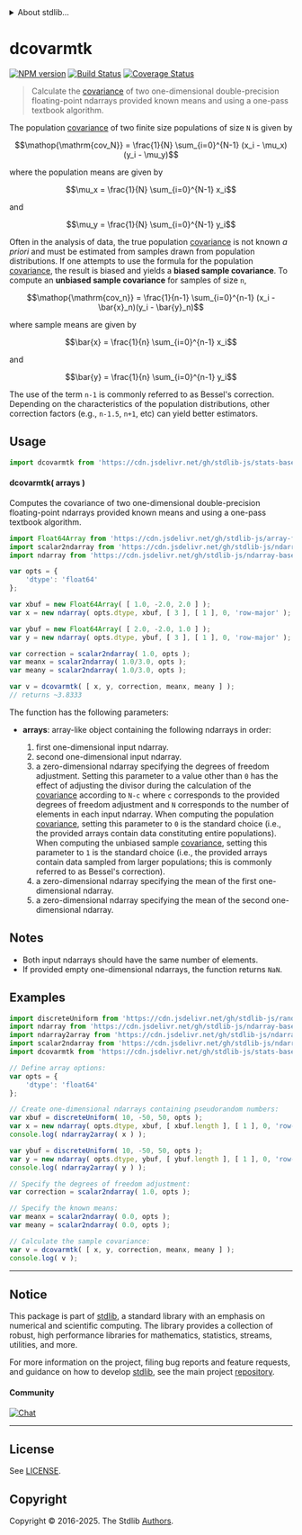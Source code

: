 <!--

@license Apache-2.0

Copyright (c) 2025 The Stdlib Authors.

Licensed under the Apache License, Version 2.0 (the "License");
you may not use this file except in compliance with the License.
You may obtain a copy of the License at

   http://www.apache.org/licenses/LICENSE-2.0

Unless required by applicable law or agreed to in writing, software
distributed under the License is distributed on an "AS IS" BASIS,
WITHOUT WARRANTIES OR CONDITIONS OF ANY KIND, either express or implied.
See the License for the specific language governing permissions and
limitations under the License.

-->


<details>
  <summary>
    About stdlib...
  </summary>
  <p>We believe in a future in which the web is a preferred environment for numerical computation. To help realize this future, we've built stdlib. stdlib is a standard library, with an emphasis on numerical and scientific computation, written in JavaScript (and C) for execution in browsers and in Node.js.</p>
  <p>The library is fully decomposable, being architected in such a way that you can swap out and mix and match APIs and functionality to cater to your exact preferences and use cases.</p>
  <p>When you use stdlib, you can be absolutely certain that you are using the most thorough, rigorous, well-written, studied, documented, tested, measured, and high-quality code out there.</p>
  <p>To join us in bringing numerical computing to the web, get started by checking us out on <a href="https://github.com/stdlib-js/stdlib">GitHub</a>, and please consider <a href="https://opencollective.com/stdlib">financially supporting stdlib</a>. We greatly appreciate your continued support!</p>
</details>

# dcovarmtk

[![NPM version][npm-image]][npm-url] [![Build Status][test-image]][test-url] [![Coverage Status][coverage-image]][coverage-url] <!-- [![dependencies][dependencies-image]][dependencies-url] -->

> Calculate the [covariance][covariance] of two one-dimensional double-precision floating-point ndarrays provided known means and using a one-pass textbook algorithm.

<section class="intro">

The population [covariance][covariance] of two finite size populations of size `N` is given by

<!-- <equation class="equation" label="eq:population_covariance" align="center" raw="\operatorname{\mathrm{cov_N}} = \frac{1}{N} \sum_{i=0}^{N-1} (x_i - \mu_x)(y_i - \mu_y)" alt="Equation for the population covariance."> -->

```math
\mathop{\mathrm{cov_N}} = \frac{1}{N} \sum_{i=0}^{N-1} (x_i - \mu_x)(y_i - \mu_y)
```

<!-- </equation> -->

where the population means are given by

<!-- <equation class="equation" label="eq:population_mean_for_x" align="center" raw="\mu_x = \frac{1}{N} \sum_{i=0}^{N-1} x_i" alt="Equation for the population mean for first array."> -->

```math
\mu_x = \frac{1}{N} \sum_{i=0}^{N-1} x_i
```

<!-- </equation> -->

and

<!-- <equation class="equation" label="eq:population_mean_for_y" align="center" raw="\mu_y = \frac{1}{N} \sum_{i=0}^{N-1} y_i" alt="Equation for the population mean for second array."> -->

```math
\mu_y = \frac{1}{N} \sum_{i=0}^{N-1} y_i
```

<!-- </equation> -->

Often in the analysis of data, the true population [covariance][covariance] is not known _a priori_ and must be estimated from samples drawn from population distributions. If one attempts to use the formula for the population [covariance][covariance], the result is biased and yields a **biased sample covariance**. To compute an **unbiased sample covariance** for samples of size `n`,

<!-- <equation class="equation" label="eq:unbiased_sample_covariance" align="center" raw="\operatorname{\mathrm{cov_n}} = \frac{1}{n-1} \sum_{i=0}^{n-1} (x_i - \bar{x}_n)(y_i - \bar{y}_n)" alt="Equation for computing an unbiased sample variance."> -->

```math
\mathop{\mathrm{cov_n}} = \frac{1}{n-1} \sum_{i=0}^{n-1} (x_i - \bar{x}_n)(y_i - \bar{y}_n)
```

<!-- </equation> -->

where sample means are given by

<!-- <equation class="equation" label="eq:sample_mean_for_x" align="center" raw="\bar{x} = \frac{1}{n} \sum_{i=0}^{n-1} x_i" alt="Equation for the sample mean for first array."> -->

```math
\bar{x} = \frac{1}{n} \sum_{i=0}^{n-1} x_i
```

<!-- </equation> -->

and

<!-- <equation class="equation" label="eq:sample_mean_for_y" align="center" raw="\bar{y} = \frac{1}{n} \sum_{i=0}^{n-1} y_i" alt="Equation for the sample mean for second array."> -->

```math
\bar{y} = \frac{1}{n} \sum_{i=0}^{n-1} y_i
```

<!-- </equation> -->

The use of the term `n-1` is commonly referred to as Bessel's correction. Depending on the characteristics of the population distributions, other correction factors (e.g., `n-1.5`, `n+1`, etc) can yield better estimators.

</section>

<!-- /.intro -->



<section class="usage">

## Usage

```javascript
import dcovarmtk from 'https://cdn.jsdelivr.net/gh/stdlib-js/stats-base-ndarray-dcovarmtk@deno/mod.js';
```

#### dcovarmtk( arrays )

Computes the covariance of two one-dimensional double-precision floating-point ndarrays provided known means and using a one-pass textbook algorithm.

```javascript
import Float64Array from 'https://cdn.jsdelivr.net/gh/stdlib-js/array-float64@deno/mod.js';
import scalar2ndarray from 'https://cdn.jsdelivr.net/gh/stdlib-js/ndarray-from-scalar@deno/mod.js';
import ndarray from 'https://cdn.jsdelivr.net/gh/stdlib-js/ndarray-base-ctor@deno/mod.js';

var opts = {
    'dtype': 'float64'
};

var xbuf = new Float64Array( [ 1.0, -2.0, 2.0 ] );
var x = new ndarray( opts.dtype, xbuf, [ 3 ], [ 1 ], 0, 'row-major' );

var ybuf = new Float64Array( [ 2.0, -2.0, 1.0 ] );
var y = new ndarray( opts.dtype, ybuf, [ 3 ], [ 1 ], 0, 'row-major' );

var correction = scalar2ndarray( 1.0, opts );
var meanx = scalar2ndarray( 1.0/3.0, opts );
var meany = scalar2ndarray( 1.0/3.0, opts );

var v = dcovarmtk( [ x, y, correction, meanx, meany ] );
// returns ~3.8333
```

The function has the following parameters:

-   **arrays**: array-like object containing the following ndarrays in order:

    1.  first one-dimensional input ndarray.
    2.  second one-dimensional input ndarray.
    3.  a zero-dimensional ndarray specifying the degrees of freedom adjustment. Setting this parameter to a value other than `0` has the effect of adjusting the divisor during the calculation of the [covariance][covariance] according to `N-c` where `c` corresponds to the provided degrees of freedom adjustment and `N` corresponds to the number of elements in each input ndarray. When computing the population [covariance][covariance], setting this parameter to `0` is the standard choice (i.e., the provided arrays contain data constituting entire populations). When computing the unbiased sample [covariance][covariance], setting this parameter to `1` is the standard choice (i.e., the provided arrays contain data sampled from larger populations; this is commonly referred to as Bessel's correction).
    4.  a zero-dimensional ndarray specifying the mean of the first one-dimensional ndarray.
    5.  a zero-dimensional ndarray specifying the mean of the second one-dimensional ndarray.

</section>

<!-- /.usage -->

<section class="notes">

## Notes

-   Both input ndarrays should have the same number of elements.
-   If provided empty one-dimensional ndarrays, the function returns `NaN`.

</section>

<!-- /.notes -->

<section class="examples">

## Examples

<!-- eslint no-undef: "error" -->

```javascript
import discreteUniform from 'https://cdn.jsdelivr.net/gh/stdlib-js/random-array-discrete-uniform@deno/mod.js';
import ndarray from 'https://cdn.jsdelivr.net/gh/stdlib-js/ndarray-base-ctor@deno/mod.js';
import ndarray2array from 'https://cdn.jsdelivr.net/gh/stdlib-js/ndarray-to-array@deno/mod.js';
import scalar2ndarray from 'https://cdn.jsdelivr.net/gh/stdlib-js/ndarray-from-scalar@deno/mod.js';
import dcovarmtk from 'https://cdn.jsdelivr.net/gh/stdlib-js/stats-base-ndarray-dcovarmtk@deno/mod.js';

// Define array options:
var opts = {
    'dtype': 'float64'
};

// Create one-dimensional ndarrays containing pseudorandom numbers:
var xbuf = discreteUniform( 10, -50, 50, opts );
var x = new ndarray( opts.dtype, xbuf, [ xbuf.length ], [ 1 ], 0, 'row-major' );
console.log( ndarray2array( x ) );

var ybuf = discreteUniform( 10, -50, 50, opts );
var y = new ndarray( opts.dtype, ybuf, [ ybuf.length ], [ 1 ], 0, 'row-major' );
console.log( ndarray2array( y ) );

// Specify the degrees of freedom adjustment:
var correction = scalar2ndarray( 1.0, opts );

// Specify the known means:
var meanx = scalar2ndarray( 0.0, opts );
var meany = scalar2ndarray( 0.0, opts );

// Calculate the sample covariance:
var v = dcovarmtk( [ x, y, correction, meanx, meany ] );
console.log( v );
```

</section>

<!-- /.examples -->

<!-- Section for related `stdlib` packages. Do not manually edit this section, as it is automatically populated. -->

<section class="related">

</section>

<!-- /.related -->

<!-- Section for all links. Make sure to keep an empty line after the `section` element and another before the `/section` close. -->


<section class="main-repo" >

* * *

## Notice

This package is part of [stdlib][stdlib], a standard library with an emphasis on numerical and scientific computing. The library provides a collection of robust, high performance libraries for mathematics, statistics, streams, utilities, and more.

For more information on the project, filing bug reports and feature requests, and guidance on how to develop [stdlib][stdlib], see the main project [repository][stdlib].

#### Community

[![Chat][chat-image]][chat-url]

---

## License

See [LICENSE][stdlib-license].


## Copyright

Copyright &copy; 2016-2025. The Stdlib [Authors][stdlib-authors].

</section>

<!-- /.stdlib -->

<!-- Section for all links. Make sure to keep an empty line after the `section` element and another before the `/section` close. -->

<section class="links">

[npm-image]: http://img.shields.io/npm/v/@stdlib/stats-base-ndarray-dcovarmtk.svg
[npm-url]: https://npmjs.org/package/@stdlib/stats-base-ndarray-dcovarmtk

[test-image]: https://github.com/stdlib-js/stats-base-ndarray-dcovarmtk/actions/workflows/test.yml/badge.svg?branch=main
[test-url]: https://github.com/stdlib-js/stats-base-ndarray-dcovarmtk/actions/workflows/test.yml?query=branch:main

[coverage-image]: https://img.shields.io/codecov/c/github/stdlib-js/stats-base-ndarray-dcovarmtk/main.svg
[coverage-url]: https://codecov.io/github/stdlib-js/stats-base-ndarray-dcovarmtk?branch=main

<!--

[dependencies-image]: https://img.shields.io/david/stdlib-js/stats-base-ndarray-dcovarmtk.svg
[dependencies-url]: https://david-dm.org/stdlib-js/stats-base-ndarray-dcovarmtk/main

-->

[chat-image]: https://img.shields.io/gitter/room/stdlib-js/stdlib.svg
[chat-url]: https://app.gitter.im/#/room/#stdlib-js_stdlib:gitter.im

[stdlib]: https://github.com/stdlib-js/stdlib

[stdlib-authors]: https://github.com/stdlib-js/stdlib/graphs/contributors

[umd]: https://github.com/umdjs/umd
[es-module]: https://developer.mozilla.org/en-US/docs/Web/JavaScript/Guide/Modules

[deno-url]: https://github.com/stdlib-js/stats-base-ndarray-dcovarmtk/tree/deno
[deno-readme]: https://github.com/stdlib-js/stats-base-ndarray-dcovarmtk/blob/deno/README.md
[umd-url]: https://github.com/stdlib-js/stats-base-ndarray-dcovarmtk/tree/umd
[umd-readme]: https://github.com/stdlib-js/stats-base-ndarray-dcovarmtk/blob/umd/README.md
[esm-url]: https://github.com/stdlib-js/stats-base-ndarray-dcovarmtk/tree/esm
[esm-readme]: https://github.com/stdlib-js/stats-base-ndarray-dcovarmtk/blob/esm/README.md
[branches-url]: https://github.com/stdlib-js/stats-base-ndarray-dcovarmtk/blob/main/branches.md

[stdlib-license]: https://raw.githubusercontent.com/stdlib-js/stats-base-ndarray-dcovarmtk/main/LICENSE

</section>

<!-- /.links -->

[covariance]: https://en.wikipedia.org/wiki/Covariance

</section>

<!-- /.links -->
